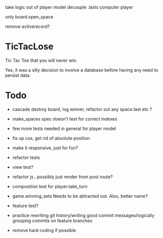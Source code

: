 take logic out of player model
decouple .lasts
computer player 

only board.open_space

remove activerecord?






TicTacLose
==========

Tic Tac Toe that you will never win.

Yes, it was a silly decision to involve a database before having any need to persist data.





Todo
==========
- cascade destroy board, log winner, refactor out any space.last etc ?

- make_spaces spec doesn't test for correct indexes

- few more tests needed in general for player model

- fix up css, get rid of absolute position

- make it responsive, just for fun?

- refactor tests

- view test?

- refactor js...possibly just render from post route?

- composition test for player.take_turn 

- game.winning_sets Needs to be abtracted out. Also, better name?

- feature test?

- practice rewriting git history/writing good commit messages/logically grouping commits on feature branches

- remove hard coding if possible
